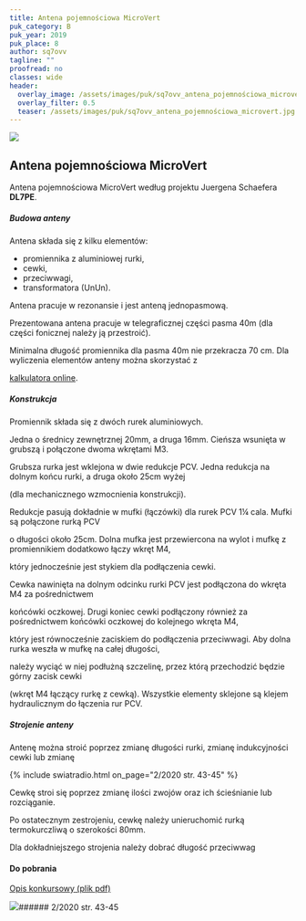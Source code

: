 ```yaml
---
title: Antena pojemnościowa MicroVert
puk_category: B
puk_year: 2019
puk_place: 8
author: sq7ovv
tagline: ""
proofread: no
classes: wide
header:
  overlay_image: /assets/images/puk/sq7ovv_antena_pojemnościowa_microvert.jpg
  overlay_filter: 0.5
  teaser: /assets/images/puk/sq7ovv_antena_pojemnościowa_microvert.jpg
---
```






 



![](assets/data/img/projects/2019-8-0.jpg) 



Antena pojemnościowa MicroVert
------------------------------





 Antena pojemnościowa MicroVert według projektu Juergena Schaefera **DL7PE**.




##### Budowa anteny




Antena składa się z kilku elementów:


* promiennika z aluminiowej rurki,
* cewki,
* przeciwwagi,
* transformatora (UnUn).






Antena pracuje w rezonansie i jest anteną jednopasmową.

 Prezentowana antena pracuje w telegraficznej części pasma 40m (dla części fonicznej należy ją przestroić).

Minimalna długość promiennika dla pasma 40m nie przekracza 70 cm. Dla wyliczenia elementów anteny można skorzystać z

[kalkulatora online](https://lowreal.net/2013/microvert/).




##### Konstrukcja




Promiennik składa się z dwóch rurek aluminiowych.

Jedna o średnicy zewnętrznej 20mm, a druga 16mm. Cieńsza wsunięta w grubszą i połączone dwoma wkrętami M3.

Grubsza rurka jest wklejona w dwie redukcje PCV. Jedna redukcja na dolnym końcu rurki, a druga około 25cm wyżej

(dla mechanicznego wzmocnienia konstrukcji).

Redukcje pasują dokładnie w mufki (łączówki) dla rurek PCV 1¼ cala. Mufki są połączone rurką PCV

o długości około 25cm. Dolna mufka jest przewiercona na wylot i mufkę z promiennikiem dodatkowo łączy wkręt M4,

który jednocześnie jest stykiem dla podłączenia cewki.






 Cewka nawinięta na dolnym odcinku rurki PCV jest podłączona do wkręta M4 za pośrednictwem

 końcówki oczkowej. Drugi koniec cewki podłączony również za pośrednictwem końcówki oczkowej do kolejnego wkręta M4,

 który jest równocześnie zaciskiem do podłączenia przeciwwagi. Aby dolna rurka weszła w mufkę na całej długości,

 należy wyciąć w niej podłużną szczelinę, przez którą przechodzić będzie górny zacisk cewki

 (wkręt M4 łączący rurkę z cewką). Wszystkie elementy sklejone są klejem hydraulicznym do łączenia rur PCV.




##### Strojenie anteny




Antenę można stroić poprzez zmianę długości rurki, zmianę indukcyjności cewki lub zmianę

{% include swiatradio.html on_page="2/2020 str. 43-45" %}




 Cewkę stroi się poprzez zmianę ilości zwojów oraz ich ścieśnianie lub rozciąganie.

 Po ostatecznym zestrojeniu, cewkę należy unieruchomić rurką termokurczliwą o szerokości 80mm.

 




 Dla dokładniejszego strojenia należy dobrać długość przeciwwag 



#### Do pobrania

[Opis konkursowy (plik pdf)](assets/data/download/SQ7OVV_Antena-pojemnosciowa-microvert.pdf)




![](assets/img/logo/sr_logo_s.jpg)###### 2/2020 str. 43-45

 





 


